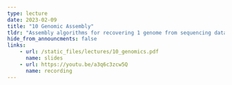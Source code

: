 ```yaml
---
type: lecture
date: 2023-02-09
title: "10 Genomic Assembly"
tldr: "Assembly algorithms for recovering 1 genome from sequencing data"
hide_from_announcments: false
links: 
    - url: /static_files/lectures/10_genomics.pdf 
      name: slides
    - url: https://youtu.be/a3q6c3zcw5Q
      name: recording
---
```

